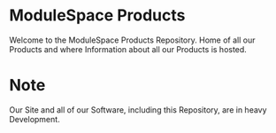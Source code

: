 # ModuleSpace Products

Welcome to the ModuleSpace Products Repository. Home of all our Products and where Information about all our Products is hosted.

# Note

Our Site and all of our Software, including this Repository, are in heavy Development.
